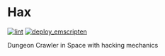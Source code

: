 # Hax

[![lint](https://github.com/HammerTechnologies/Hax/actions/workflows/lint.yml/badge.svg)](https://github.com/HammerTechnologies/Hax/actions/workflows/lint.yml)
[![deploy_emscripten](https://github.com/HammerTechnologies/Hax/actions/workflows/deploy_emscripten.yml/badge.svg)](https://github.com/HammerTechnologies/Hax/actions/workflows/deploy_emscripten.yml)

Dungeon Crawler in Space with hacking mechanics
